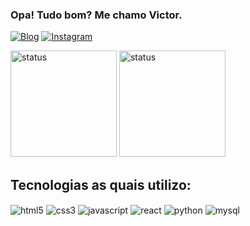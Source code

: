 ### Opa! Tudo bom? Me chamo Victor.

[![Blog](https://img.shields.io/website?label=vic.dev&style=for-the-badge&url=https://vic-fmr.github.io/portfolio/)](https://vic-fmr.github.io/portfolio/)
[![Instagram](https://img.shields.io/badge/Instagram-E4405F?style=for-the-badge&logo=instagram&logoColor=white)]([https://vic-fmr.github.io/portfolio/](https://www.instagram.com/vfmarques12/))

<div>
  <img height="170em "alt="status" src="https://github-readme-stats.vercel.app/api?username=vic-fmr&show_icons=true&theme=dark">
  <img height="170em" alt="status" src="https://github-readme-stats.vercel.app/api/top-langs/?username=anuraghazra&layout=compact&theme=dark">
</div>

## Tecnologias as quais utilizo:

<div style="display: inline_block">
<img align="center" alt="html5" src="https://img.shields.io/badge/HTML5-E34F26?style=for-the-badge&logo=html5&logoColor=white">
<img align="center" alt="css3" src="https://img.shields.io/badge/CSS3-1572B6?style=for-the-badge&logo=css3&logoColor=white">
<img align="center" alt="javascript" src="https://img.shields.io/badge/JavaScript-F7DF1E?style=for-the-badge&logo=javascript&logoColor=black">
<img align="center" alt="react" src="https://img.shields.io/badge/React-20232A?style=for-the-badge&logo=react&logoColor=61DAFB">
<img align="center" alt="python" src="https://img.shields.io/badge/Python-14354C?style=for-the-badge&logo=python&logoColor=white">
<img align="center" alt="mysql" src="https://img.shields.io/badge/MySQL-00000F?style=for-the-badge&logo=mysql&logoColor=white">
</div>
